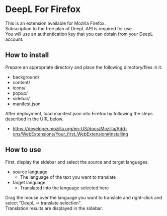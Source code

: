 # DeepL For Firefox
This is an extension available for Mozilla Firefox.  
Subscription to the free plan of DeepL API is required for use.  
You will use an authentication key that you can obtain from your DeepL account.

## How to install
Prepare an appropriate directory and place the following directory/files in it.
- background/
- content/
- icons/
- popup/
- sidebar/
- manifest.json

After deployment, load manifest.json into Firefox by following the steps described in the URL below.  
 - https://developer.mozilla.org/en-US/docs/Mozilla/Add-ons/WebExtensions/Your_first_WebExtension#installing

## How to use
First, display the sidebar and select the source and target languages.
- source language 
  - The language of the text you want to translate
- target language 
  - Translated into the language selected here

Drag the mouse over the language you want to translate and right-click and select "DeepL ⇨ translate selection".  
Translation results are displayed in the sidebar.
